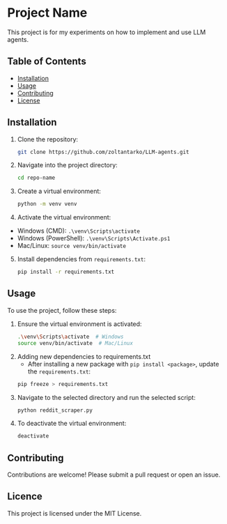# Project Name

This project is for my experiments on how to implement and use LLM agents.

## Table of Contents
- [Installation](#installation)
- [Usage](#usage)
- [Contributing](#contributing)
- [License](#license)

## Installation
1. Clone the repository:
   ```bash
   git clone https://github.com/zoltantarko/LLM-agents.git

2. Navigate into the project directory:
   ```bash
   cd repo-name

3. Create a virtual environment:
   ```bash
   python -m venv venv

4. Activate the virtual environment:
* Windows (CMD): `.\venv\Scripts\activate`
* Windows (PowerShell): `.\venv\Scripts\Activate.ps1`
* Mac/Linux: `source venv/bin/activate`

5. Install dependencies from `requirements.txt`:
    ```bash
    pip install -r requirements.txt

## Usage 
To use the project, follow these steps:

1. Ensure the virtual environment is activated:
    ```bash
    .\venv\Scripts\activate  # Windows
    source venv/bin/activate  # Mac/Linux
2. Adding new dependencies to requirements.txt
    * After installing a new package with `pip install <package>`, update the `requirements.txt`:
    ``` bash
    pip freeze > requirements.txt
3. Navigate to the selected directory and run the selected script:
    ``` bash 
    python reddit_scraper.py

4. To deactivate the virtual environment:
    ```bash
    deactivate

## Contributing
Contributions are welcome! Please submit a pull request or open an issue.

## Licence
This project is licensed under the MIT License.


